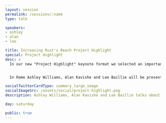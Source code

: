 ```yaml
---
layout: session
permalink: /sessions/:name
type: talk

speakers:
- ashley
- alan
- lee

title: Increasing Rust's Reach Project Highlight
special: Project Highlight
desc: >
  In our new "Project Highlight" keynote format we selected an important, interesting and successful projects/initiatives and invite their leaders & contributors to talk about their work, experiences, and the things they have learned along the way to benefit the larger Rust community.


  In Rome Ashley Williams, Alan Kavishe and Lee Baillie will be presenting the [Increasing Rust's Reach](http://reach.rust-lang.org/) project highlight.

socialTwitterCardType: summary_large_image
socialImageSrc: /assets/social/project-highlight.png
description: Ashley Williams, Alan Kavishe and Lee Baillie talks about the “Increasing Rust's Reach” project

day: saturday

public: true
---
```

